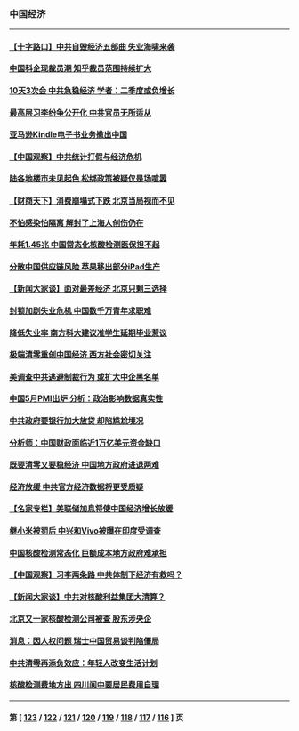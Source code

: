 ### 中国经济
---
#### [【十字路口】中共自毁经济五部曲 失业海啸来袭](../../pages/ncid283/n13751263.md) 
#### [中国科企现裁员潮 知乎裁员范围持续扩大](../../pages/ncid283/n13751239.md) 
#### [10天3次会 中共急稳经济 学者：二季度或负增长](../../pages/ncid283/n13751171.md) 
#### [最高层习李纷争公开化 中共官员无所适从](../../pages/ncid283/n13751052.md) 
#### [亚马逊Kindle电子书业务撤出中国](../../pages/ncid283/n13750981.md) 
#### [【中国观察】中共统计打假与经济危机](../../pages/ncid283/n13750644.md) 
#### [陆各地楼市未见起色 松绑政策被疑仅是场喧嚣](../../pages/ncid283/n13750720.md) 
#### [【财商天下】消费崩塌式下跌 北京当局视而不见](../../pages/ncid283/n13750403.md) 
#### [不怕感染怕隔离 解封了上海人创伤仍在](../../pages/ncid283/n13750182.md) 
#### [年耗1.45兆 中国常态化核酸检测医保担不起](../../pages/ncid283/n13750242.md) 
#### [分散中国供应链风险 苹果移出部分iPad生产](../../pages/ncid283/n13750185.md) 
#### [【新闻大家谈】面对最差经济 北京只剩三选择](../../pages/ncid283/n13750218.md) 
#### [封锁加剧失业危机 中国数千万青年求职难](../../pages/ncid283/n13750007.md) 
#### [降低失业率 南方科大建议准学生延期毕业惹议](../../pages/ncid283/n13749716.md) 
#### [极端清零重创中国经济 西方社会密切关注](../../pages/ncid283/n13749627.md) 
#### [美调查中共逃避制裁行为 或扩大中企黑名单](../../pages/ncid283/n13749587.md) 
#### [中国5月PMI出炉 分析：政治影响数据真实性](../../pages/ncid283/n13749371.md) 
#### [中共政府要银行加大放贷 却陷尴尬境况](../../pages/ncid283/n13749486.md) 
#### [分析师：中国财政面临近1万亿美元资金缺口](../../pages/ncid283/n13749225.md) 
#### [既要清零又要稳经济 中国地方政府进退两难](../../pages/ncid283/n13749183.md) 
#### [经济放缓 中共官方经济数据将更受质疑](../../pages/ncid283/n13748931.md) 
#### [【名家专栏】美联储加息将使中国经济增长放缓](../../pages/ncid283/n13748603.md) 
#### [继小米被罚后 中兴和Vivo被曝在印度受调查](../../pages/ncid283/n13748792.md) 
#### [中国核酸检测常态化 巨额成本地方政府难承担](../../pages/ncid283/n13748745.md) 
#### [【中国观察】习李两条路 中共体制下经济有救吗？](../../pages/ncid283/n13748574.md) 
#### [【新闻大家谈】中共对核酸利益集团大清算？](../../pages/ncid283/n13748668.md) 
#### [北京又一家核酸检测公司被查 股东涉央企](../../pages/ncid283/n13748205.md) 
#### [消息：因人权问题 瑞士中国贸易谈判陷僵局](../../pages/ncid283/n13748201.md) 
#### [中共清零再添负效应：年轻人改变生活计划](../../pages/ncid283/n13748102.md) 
#### [核酸检测费地方出 四川阆中要居民费用自理](../../pages/ncid283/n13747265.md) 

---
#### 第 [ [123](./123.md) / [122](./122.md) / [121](./121.md) / [120](./120.md) / [119](./119.md) / [118](./118.md) / [117](./117.md) / [116](./116.md) ] 页
